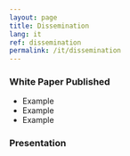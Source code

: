 ```yaml
---
layout: page
title: Dissemination
lang: it
ref: dissemination
permalink: /it/dissemination
---
```


### White Paper Published
- Example
- Example
- Example

### Presentation
